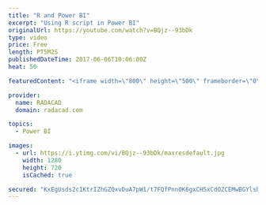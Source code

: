 ```yaml
---
title: "R and Power BI"
excerpt: "Using R script in Power BI"
originalUrl: https://youtube.com/watch?v=BQjz--93bDk
type: video
price: Free
length: PT5M2S
publishedDateTime: 2017-06-06T10:06:00Z
heat: 50

featuredContent: "<iframe width=\"800\" height=\"500\" frameborder=\"0\" src=\"https://www.youtube.com/embed/BQjz--93bDk\" allow=\"accelerometer; autoplay; encrypted-media; gyroscope; picture-in-picture\" allowfullscreen></iframe>"

provider:
  name: RADACAD
  domain: radacad.com

topics:
  - Power BI

images:
  - url: https://i.ytimg.com/vi/BQjz--93bDk/maxresdefault.jpg
    width: 1280
    height: 720
    isCached: true

secured: "KxEgUsds2c1KtrIZhGZQxvDuA7pW1/t7FQfPnn0K6gxCH5xCdOZCEMwBGYlshzhW12TDnEjrdB0xvCBmbxbuiB8/q4/8m1XZGXCSKBiJigYnWws3A8Zr6xk9Z0l5i2gS5RVZLpJ7iK6ixSpImYKGlLZXQWwqjxANe7HvGcIp/Q7xZuf4YadlSNjLKVXdigl15vNSX3Y2amqrG8FjarthcRmZrVyro/7kEpeuDgDcgTlcOZ4XDKnP48FnTDYJcHBoqJ/gY3fFfD/gCWwcq+NdxdjYrXfLjy54czi6AKFDez6t7GvFS1vbH97qZf1oEEUgruMHbGfyqlywem+S7a13UspAqD2TH35CppKK6fefQYphUXEq1Ex0eFUbIzjkCX7Yyp1819Ic9Fob6j76zxTNQksb2RGcdtOzNQFaNaQ+yO8=;r4caV01rvmZhw9zb3QfDBw=="
---
```


